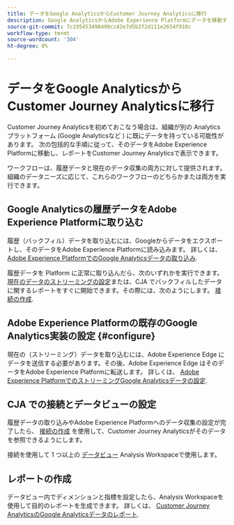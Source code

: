 ```yaml
---
title: データをGoogle AnalyticsからCustomer Journey Analyticsに移行
description: Google AnalyticsからAdobe Experience Platformにデータを移動する方法、およびCustomer Journey Analyticsでのレポートの表示に関する包括的なワークフローについて説明します。
source-git-commit: 7c195453490499cc42e7d5b2f2d111e2654f918c
workflow-type: tm+mt
source-wordcount: '304'
ht-degree: 0%

---
```


# データをGoogle AnalyticsからCustomer Journey Analyticsに移行

Customer Journey Analyticsを初めておこなう場合は、組織が別の Analytics プラットフォーム (Google Analyticsなど ) に既にデータを持っている可能性があります。 次の包括的な手順に従って、そのデータをAdobe Experience Platformに移動し、レポートをCustomer Journey Analyticsで表示できます。

ワークフローは、履歴データと現在のデータ収集の両方に対して提供されます。 組織のデータニーズに応じて、これらのワークフローのどちらかまたは両方を実行できます。

## Google Analyticsの履歴データをAdobe Experience Platformに取り込む

履歴（バックフィル）データを取り込むには、Googleからデータをエクスポートし、そのデータをAdobe Experience Platformに読み込みます。 詳しくは、 [Adobe Experience PlatformでのGoogle Analyticsデータの取り込み](backfill.md).

履歴データを Platform に正常に取り込んだら、次のいずれかを実行できます。 [現在のデータのストリーミングの設定](streaming.md)または、CJA でバックフィルしたデータに関するレポートをすぐに開始できます。その際には、次のようにします。 [接続の作成](/help/connections/create-connection.md).

## Adobe Experience Platformの既存のGoogle Analytics実装の設定 {#configure}

現在の（ストリーミング）データを取り込むには、Adobe Experience Edge にデータを送信する必要があります。その後、Adobe Experience Edge はそのデータをAdobe Experience Platformに転送します。 詳しくは、 [Adobe Experience PlatformでのストリーミングGoogle Analyticsデータの設定](streaming.md).

## CJA での接続とデータビューの設定

履歴データの取り込みやAdobe Experience Platformへのデータ収集の設定が完了したら、 [接続の作成](/help/connections/create-connection.md) を使用して、Customer Journey Analyticsがそのデータを参照できるようにします。

接続を使用して 1 つ以上の [データビュー](/help/data-views/create-dataview.md) Analysis Workspaceで使用します。

## レポートの作成

データビュー内でディメンションと指標を設定したら、Analysis Workspaceを使用して目的のレポートを生成できます。 詳しくは、 [Customer Journey AnalyticsのGoogle Analyticsデータのレポート](report.md).
